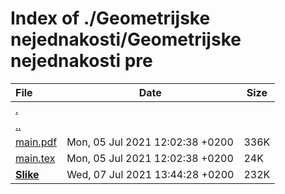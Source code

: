 # Index of ./Geometrijske nejednakosti/Geometrijske nejednakosti pre

File | Date | Size
:--- | --- | ---
[.](.) | |
[..](..) | |
[<span>main.pdf</span>](main.pdf) | Mon, 05 Jul 2021 12:02:38 +0200 | 336K
[<span>main.tex</span>](main.tex) | Mon, 05 Jul 2021 12:02:38 +0200 | 24K
[**<span>Slike</span>**](Slike) | Wed, 07 Jul 2021 13:44:28 +0200 | 232K
